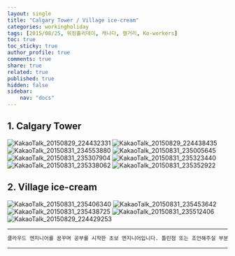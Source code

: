 ```yaml
---
layout: single
title: "Calgary Tower / Village ice-cream"
categories: workingholiday
tags: [2015/08/25, 워킹홀리데이, 캐나다, 캘거리, Ko-workers]
toc: true
toc_sticky: true
author_profile: true
comments: true
share: true
related: true
published: true
hidden: false
sidebar: 
    nav: "docs"
---
```


## 1. Calgary Tower

![KakaoTalk_20150829_224432331](https://user-images.githubusercontent.com/124491456/230724945-b7744c85-8759-4806-8823-4c311d300ab2.jpg)
![KakaoTalk_20150829_224438435](https://user-images.githubusercontent.com/124491456/230724956-f3643dd4-2676-4083-9779-77d4a19eefdf.jpg)
![KakaoTalk_20150831_234553880](https://user-images.githubusercontent.com/124491456/230724964-6a9675f8-3e1b-402d-80b1-aabc4b2bcd5c.jpg)
![KakaoTalk_20150831_235005645](https://user-images.githubusercontent.com/124491456/230724976-311244f5-0696-4aba-a2b6-7fb41a2a0f63.jpg)
![KakaoTalk_20150831_235307904](https://user-images.githubusercontent.com/124491456/230724990-3df22b8a-b2e5-4368-aae9-4329f1005b63.jpg)
![KakaoTalk_20150831_235323440](https://user-images.githubusercontent.com/124491456/230724993-7528fd4c-92ae-4ddb-ae24-5d0d08b17bb2.jpg)
![KakaoTalk_20150831_235338062](https://user-images.githubusercontent.com/124491456/230725000-45d38bfb-ad8a-4a3b-84d4-5a566000d10f.jpg)
![KakaoTalk_20150831_235352922](https://user-images.githubusercontent.com/124491456/230725003-15105a0b-7e77-4001-9747-7b2dd5e930f4.jpg)

## 2. Village ice-cream

![KakaoTalk_20150831_235406340](https://user-images.githubusercontent.com/124491456/230724877-654805de-36fc-45d2-b6df-574722bc754c.jpg)
![KakaoTalk_20150831_235453642](https://user-images.githubusercontent.com/124491456/230724883-d0373c4d-dd0e-4fff-b309-a363a1bd2238.jpg)
![KakaoTalk_20150831_235438725](https://user-images.githubusercontent.com/124491456/230724898-5de95bb3-1f48-4001-ba4c-e2e9e4ee80a4.jpg)
![KakaoTalk_20150831_235512406](https://user-images.githubusercontent.com/124491456/230724901-840677fc-dcf3-4edc-b931-10ad20943a4b.jpg)
![KakaoTalk_20150829_224429253](https://user-images.githubusercontent.com/124491456/230724908-e945859d-1be6-47fc-9bfe-193fe0084d53.jpg)

---

```bash
클라우드 엔지니어를 꿈꾸며 공부를 시작한 초보 엔지니어입니다. 틀린점 또는 조언해주실 부분이 있으시면 친절하게 댓글 부탁드립니다. 방문해 주셔서 감사합니다 :)
```

---
